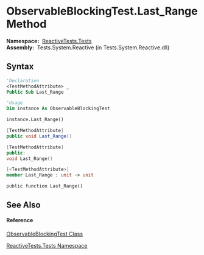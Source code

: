 # ObservableBlockingTest.Last\_Range Method

**Namespace:**  [ReactiveTests.Tests](ReactiveTests.Tests\ReactiveTests.Tests.md)  
**Assembly:**  Tests.System.Reactive (in Tests.System.Reactive.dll)

## Syntax

```vb
'Declaration
<TestMethodAttribute> _
Public Sub Last_Range
```

```vb
'Usage
Dim instance As ObservableBlockingTest

instance.Last_Range()
```

```csharp
[TestMethodAttribute]
public void Last_Range()
```

```c++
[TestMethodAttribute]
public:
void Last_Range()
```

```fsharp
[<TestMethodAttribute>]
member Last_Range : unit -> unit 
```

```jscript
public function Last_Range()
```

## See Also

#### Reference

[ObservableBlockingTest Class](ObservableBlockingTest\ObservableBlockingTest.md)

[ReactiveTests.Tests Namespace](ReactiveTests.Tests\ReactiveTests.Tests.md)




